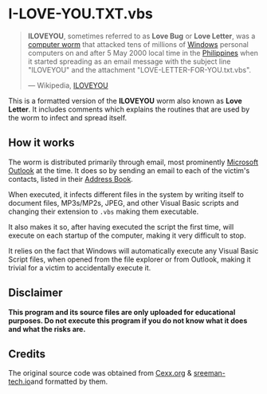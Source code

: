 # I-LOVE-YOU.TXT.vbs

> **ILOVEYOU**, sometimes referred to as **Love Bug** or **Love Letter**, was a
> [computer worm](https://en.wikipedia.org/wiki/Computer_worm) that attacked
> tens of millions of [Windows](https://en.wikipedia.org/wiki/Microsoft_Windows)
> personal computers on and after 5 May 2000 local time in the
> [Philippines](https://en.wikipedia.org/wiki/Philippines) when it started
> spreading as an email message with the subject line "ILOVEYOU" and the
> attachment "LOVE-LETTER-FOR-YOU.txt.vbs".
>
> — Wikipedia, [ILOVEYOU](https://en.wikipedia.org/wiki/ILOVEYOU)

This is a formatted version of the **ILOVEYOU** worm also known as **Love
Letter**. It includes comments which explains the routines that are used by the
worm to infect and spread itself.

## How it works

The worm is distributed primarily through email, most prominently [Microsoft
Outlook](https://en.wikipedia.org/wiki/Microsoft_Outlook) at the time. It does
so by sending an email to each of the victim's contacts, listed in their
[Address Book](https://en.wikipedia.org/wiki/Windows_Address_Book).

When executed, it infects different files in the system by writing itself to
document files, MP3s/MP2s, JPEG, and other Visual Basic scripts and changing
their extension to `.vbs` making them executable.

It also makes it so, after having executed the script the first time, will
execute on each startup of the computer, making it very difficult to stop.

It relies on the fact that Windows will automatically execute any Visual
Basic Script files, when opened from the file explorer or from Outlook, making
it trivial for a victim to accidentally execute it.

## Disclaimer

**This program and its source files are only uploaded for educational purposes.
Do not execute this program if you do not know what it does and what the risks
are.**

## Credits

The original source code was obtained from
[Cexx.org](http://www.cexx.org/loveletter.htm) & [sreeman-tech.io](https://www.sreeman-tech.github.io/)and formatted by them.
